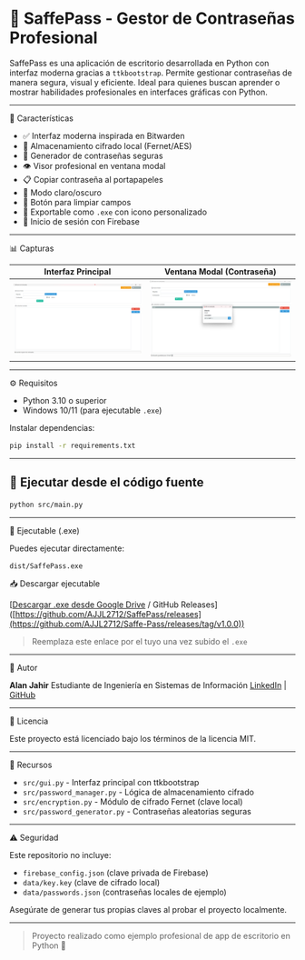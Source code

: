 # 🔐 SaffePass - Gestor de Contraseñas Profesional

SaffePass es una aplicación de escritorio desarrollada en Python con interfaz moderna gracias a `ttkbootstrap`. Permite gestionar contraseñas de manera segura, visual y eficiente. Ideal para quienes buscan aprender o mostrar habilidades profesionales en interfaces gráficas con Python.

---

📅 Características

* ✅ Interfaz moderna inspirada en Bitwarden
* 🔐 Almacenamiento cifrado local (Fernet/AES)
* 🎲 Generador de contraseñas seguras
* 👁️ Visor profesional en ventana modal
* 📋 Copiar contraseña al portapapeles
* 🌚 Modo claro/oscuro
* 🧹 Botón para limpiar campos
* 📄 Exportable como `.exe` con icono personalizado
* 🔐 Inicio de sesión con Firebase

---

📊 Capturas

| Interfaz Principal              | Ventana Modal (Contraseña)        |
| ------------------------------- | --------------------------------- |
| ![main](assets/screen_main.png) | ![modal](assets/screen_modal.png) |

---

⚙️ Requisitos

* Python 3.10 o superior
* Windows 10/11 (para ejecutable `.exe`)

Instalar dependencias:

```bash
pip install -r requirements.txt
```

---

## 🔄 Ejecutar desde el código fuente

```bash
python src/main.py
```

---

💾 Ejecutable (.exe)

Puedes ejecutar directamente:

```
dist/SaffePass.exe
```

📥 Descargar ejecutable

[[Descargar .exe desde Google Drive](https://drive.google.com/file/d/1uZ7aAyytJftUmjK3hm3FtGKzpNUU45jx/view?usp=drive_link) / GitHub Releases]([https://github.com/AJJL2712/SaffePass/releases](https://github.com/AJJL2712/Saffe-Pass/releases/tag/v1.0.0))

> Reemplaza este enlace por el tuyo una vez subido el `.exe`

---

👤 Autor

**Alan Jahir**
Estudiante de Ingeniería en Sistemas de Información
[LinkedIn]([https://linkedin.com/in/alanjahir](https://www.linkedin.com/in/alan-jumbo-l%C3%B3pez-566a91213/)) | [GitHub](https://github.com/AJJL2712)

---

📄 Licencia

Este proyecto está licenciado bajo los términos de la licencia MIT.

---

📘 Recursos

* `src/gui.py` - Interfaz principal con ttkbootstrap
* `src/password_manager.py` - Lógica de almacenamiento cifrado
* `src/encryption.py` - Módulo de cifrado Fernet (clave local)
* `src/password_generator.py` - Contraseñas aleatorias seguras

---

⚠️ Seguridad

Este repositorio no incluye:

- `firebase_config.json` (clave privada de Firebase)
- `data/key.key` (clave de cifrado local)
- `data/passwords.json` (contraseñas locales de ejemplo)

Asegúrate de generar tus propias claves al probar el proyecto localmente.

---

> Proyecto realizado como ejemplo profesional de app de escritorio en Python 🚀
